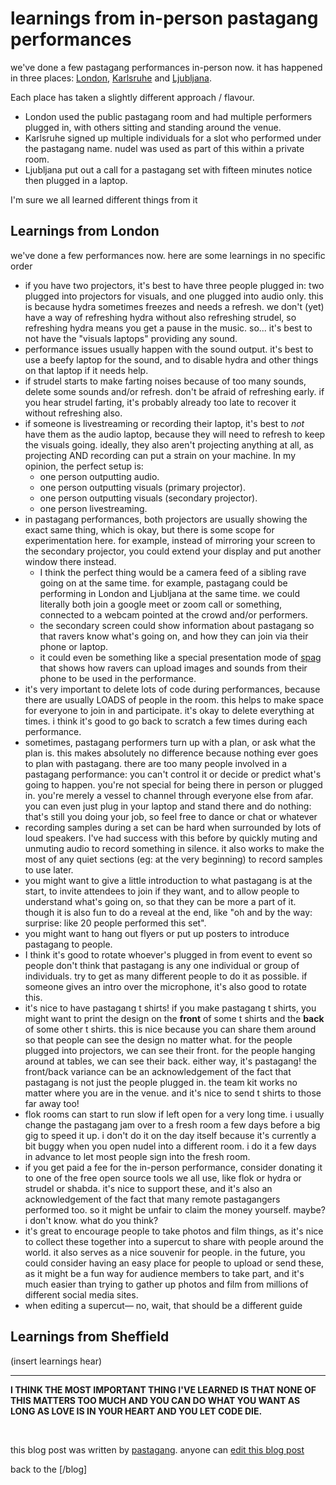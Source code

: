 # learnings from in-person pastagang performances

we've done a few pastagang performances in-person now. it has happened in three places: [London](https://youtu.be/k0H_rX7G2oQ?si=he5kvYMEnQsPERE-), [Karlsruhe](https://post.lurk.org/@froos/114097687889844221) and [Ljubljana](https://0x.trans.fail/@prinlu/statuses/01JPTNKT7K2JXAPDWZZHHQ76MM).

Each place has taken a slightly different approach / flavour.

- London used the public pastagang room and had multiple performers plugged in, with others sitting and standing around the venue.
- Karlsruhe signed up multiple individuals for a slot who performed under the pastagang name. nudel was used as part of this within a private room.
- Ljubljana put out a call for a pastagang set with fifteen minutes notice then plugged in a laptop.

I'm sure we all learned different things from it

## Learnings from London

we've done a few performances now. here are some learnings in no specific order

- if you have two projectors, it's best to have three people plugged in: two plugged into projectors for visuals, and one plugged into audio only. this is because hydra sometimes freezes and needs a refresh. we don't (yet) have a way of refreshing hydra without also refreshing strudel, so refreshing hydra means you get a pause in the music. so... it's best to not have the "visuals laptops" providing any sound.
- performance issues usually happen with the sound output. it's best to use a beefy laptop for the sound, and to disable hydra and other things on that laptop if it needs help.
- if strudel starts to make farting noises because of too many sounds, delete some sounds and/or refresh. don't be afraid of refreshing early. if you hear strudel farting, it's probably already too late to recover it without refreshing also.
- if someone is livestreaming or recording their laptop, it's best to *not* have them as the audio laptop, because they will need to refresh to keep the visuals going. ideally, they also aren't projecting anything at all, as projecting AND recording can put a strain on your machine. In my opinion, the perfect setup is: 
  - one person outputting audio. 
  - one person outputting visuals (primary projector).
  - one person outputting visuals (secondary projector).
  - one person livestreaming. 
- in pastagang performances, both projectors are usually showing the exact same thing, which is okay, but there is some scope for experimentation here. for example, instead of mirroring your screen to the secondary projector, you could extend your display and put another window there instead.
  - I think the perfect thing would be a camera feed of a sibling rave going on at the same time. for example, pastagang could be performing in London and Ljubljana at the same time. we could literally both join a google meet or zoom call or something, connected to a webcam pointed at the crowd and/or performers. 
  - the secondary screen could show information about pastagang so that ravers know what's going on, and how they can join via their phone or laptop.
  - it could even be something like a special presentation mode of [spag](https://spag.cc) that shows how ravers can upload images and sounds from their phone to be used in the performance.
- it's very important to delete lots of code during performances, because there are usually LOADS of people in the room. this helps to make space for everyone to join in and participate. it's okay to delete everything at times. i think it's good to go back to scratch a few times during each performance.
- sometimes, pastagang performers turn up with a plan, or ask what the plan is. this makes absolutely no difference because nothing ever goes to plan with pastagang. there are too many people involved in a pastagang performance: you can't control it or decide or predict what's going to happen. you're not special for being there in person or plugged in. you're merely a vessel to channel through everyone else from afar. you can even just plug in your laptop and stand there and do nothing: that's still you doing your job, so feel free to dance or chat or whatever
- recording samples during a set can be hard when surrounded by lots of loud speakers. I've had success with this before by quickly muting and unmuting audio to record something in silence. it also works to make the most of any quiet sections (eg: at the very beginning) to record samples to use later.
- you might want to give a little introduction to what pastagang is at the start, to invite attendees to join if they want, and to allow people to understand what's going on, so that they can be more a part of it. though it is also fun to do a reveal at the end, like "oh and by the way: surprise: like 20 people performed this set".
- you might want to hang out flyers or put up posters to introduce pastagang to people.
- I think it's good to rotate whoever's plugged in from event to event so people don't think that pastagang is any one individual or group of individuals. try to get as many different people to do it as possible. if someone gives an intro over the microphone, it's also good to rotate this.
- it's nice to have pastagang t shirts! if you make pastagang t shirts, you might want to print the design on the **front** of some t shirts and the **back** of some other t shirts. this is nice because you can share them around so that people can see the design no matter what. for the people plugged into projectors, we can see their front. for the people hanging around at tables, we can see their back. either way, it's pastagang! the front/back variance can be an acknowledgement of the fact that pastagang is not just the people plugged in. the team kit works no matter where you are in the venue. and it's nice to send t shirts to those far away too!
- flok rooms can start to run slow if left open for a very long time. i usually change the pastagang jam over to a fresh room a few days before a big gig to speed it up. i don't do it on the day itself because it's currently a bit buggy when you open nudel into a different room. i do it a few days in advance to let most people sign into the fresh room. 
- if you get paid a fee for the in-person performance, consider donating it to one of the free open source tools we all use, like flok or hydra or strudel or shabda. it's nice to support these, and it's also an acknowledgement of the fact that many remote pastagangers performed too. so it might be unfair to claim the money yourself. maybe? i don't know. what do you think?
- it's great to encourage people to take photos and film things, as it's nice to collect these together into a supercut to share with people around the world. it also serves as a nice souvenir for people. in the future, you could consider having an easy place for people to upload or send these, as it might be a fun way for audience members to take part, and it's much easier than trying to gather up photos and film from millions of different social media sites. 
- when editing a supercut— no, wait, that should be a different guide

## Learnings from Sheffield

(insert learnings hear)

---

**I THINK THE MOST IMPORTANT THING I'VE LEARNED IS THAT NONE OF THIS MATTERS TOO MUCH AND YOU CAN DO WHAT YOU WANT AS LONG AS LOVE IS IN YOUR HEART AND YOU LET CODE DIE.**

<br>

this blog post was written by [pastagang](/). anyone can [edit this blog post](https://github.com/pastagang/pastagang/edit/main/blog/in-person/learn/readme.md)

back to the [/blog]
